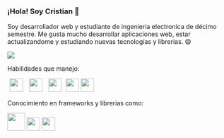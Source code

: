 ### ¡Hola! Soy Cristian 👋

Soy desarrollador web y estudiante de ingenieria electronica de décimo semestre. Me gusta mucho desarrollar aplicaciones web, estar actualizandome y estudiando nuevas tecnologías y librerias. 😄

<img src="https://i.gifer.com/YnA.gif">

Habilidades que manejo:

<p>
  <img src="https://cdn-icons-png.flaticon.com/512/5968/5968292.png" style="width:30px;margin:0px 5px;">
  <img src="https://upload.wikimedia.org/wikipedia/commons/thumb/6/61/HTML5_logo_and_wordmark.svg/512px-HTML5_logo_and_wordmark.svg.png" style="width:30px;margin:0px 5px;">
  <img src="https://upload.wikimedia.org/wikipedia/commons/thumb/6/62/CSS3_logo.svg/800px-CSS3_logo.svg.png" style="width:30px;margin:0px 5px;">
  
  <img src="https://upload.wikimedia.org/wikipedia/commons/thumb/2/27/PHP-logo.svg/2560px-PHP-logo.svg.png" style="width:30px">
  
  <img src="https://brandslogos.com/wp-content/uploads/images/large/arduino-logo-1.png" width="30">
</p>

Conocimiento en frameworks y librerias como:
<p>
  <img src="https://upload.wikimedia.org/wikipedia/commons/thumb/b/b2/Bootstrap_logo.svg/2560px-Bootstrap_logo.svg.png" style="width:40px;">
  <img src="https://cdn1.iconfinder.com/data/icons/programing-development-8/24/react_logo-512.png" width="30">
  <img src="https://image.pngaaa.com/779/6447779-middle.png" width="30">
</p>

<!--
**cristians-12/cristians-12** is a ✨ _special_ ✨ repository because its `README.md` (this file) appears on your GitHub profile.

Here are some ideas to get you started:

- 🔭 I’m currently working on ...
- 🌱 I’m currently learning ...
- 👯 I’m looking to collaborate on ...
- 🤔 I’m looking for help with ...
- 💬 Ask me about ...
- 📫 How to reach me: ...
- 😄 Pronouns: ...
- ⚡ Fun fact: ...
-->
